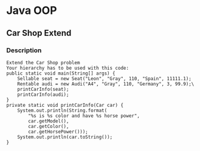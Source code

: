 # Java OOP

## Car Shop Extend

### Description
    Extend the Car Shop problem
    Your hierarchy has to be used with this code:
    public static void main(String[] args) { 
        Sellable seat = new Seat("Leon", "Gray", 110, "Spain", 11111.1);
        Rentable audi = new Audi("A4", "Gray", 110, "Germany", 3, 99.9);\
        printCarInfo(seat); 
        printCarInfo(audi); 
    } 
    private static void printCarInfo(Car car) { 
        System.out.println(String.format( 
            "%s is %s color and have %s horse power", 
            car.getModel(),
            car.getColor(),
            car.getHorsePower())); 
        System.out.println(car.toString());
    }